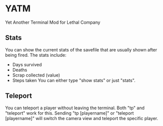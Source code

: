 # YATM
Yet Another Terminal Mod for Lethal Company

## Stats
You can show the current stats of the savefile that are usually shown after being fired.
The stats include:
- Days survived
- Deaths
- Scrap collected (value)
- Steps taken
You can either type "show stats" or just "stats".

## Teleport
You can teleport a player without leaving the terminal.
Both "tp" and "teleport" work for this.
Sending "tp [playername]" or "teleport [playername]" will switch the camera view and teleport the specific player.
